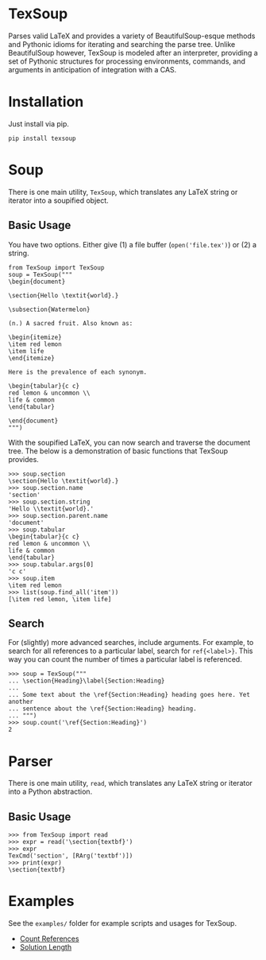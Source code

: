# TexSoup

Parses valid LaTeX and provides a variety of BeautifulSoup-esque methods and Pythonic idioms for iterating and searching the parse tree. Unlike BeautifulSoup
however, TexSoup is modeled after an interpreter, providing a set of Pythonic
structures for processing environments, commands, and arguments in anticipation
of integration with a CAS.

# Installation

Just install via pip.

```
pip install texsoup
```

# Soup

There is one main utility, `TexSoup`, which translates any LaTeX string or
iterator into a soupified object.

## Basic Usage

You have two options. Either give (1) a file buffer (`open('file.tex')`) or (2) a string.

```
from TexSoup import TexSoup
soup = TexSoup("""
\begin{document}

\section{Hello \textit{world}.}

\subsection{Watermelon}

(n.) A sacred fruit. Also known as:

\begin{itemize}
\item red lemon
\item life
\end{itemize}

Here is the prevalence of each synonym.

\begin{tabular}{c c}
red lemon & uncommon \\
life & common
\end{tabular}

\end{document}
""")
```

With the soupified LaTeX, you can now search and traverse the document tree.
The below is a demonstration of basic functions that TexSoup provides.

```
>>> soup.section
\section{Hello \textit{world}.}
>>> soup.section.name
'section'
>>> soup.section.string
'Hello \\textit{world}.'
>>> soup.section.parent.name
'document'
>>> soup.tabular
\begin{tabular}{c c}
red lemon & uncommon \\
life & common
\end{tabular}
>>> soup.tabular.args[0]
'c c'
>>> soup.item
\item red lemon
>>> list(soup.find_all('item'))
[\item red lemon, \item life]
```

## Search

For (slightly) more advanced searches, include arguments. For example, to
search for all references to a particular label, search for `ref{<label>}`. This
way you can count the number of times a particular label is referenced.

```
>>> soup = TexSoup("""
... \section{Heading}\label{Section:Heading}
...
... Some text about the \ref{Section:Heading} heading goes here. Yet another
... sentence about the \ref{Section:Heading} heading.
... """)
>>> soup.count('\ref{Section:Heading}')
2
```

# Parser

There is one main utility, `read`, which translates any LaTeX string or iterator
into a Python abstraction.

## Basic Usage

```
>>> from TexSoup import read
>>> expr = read('\section{textbf}')
>>> expr
TexCmd('section', [RArg('textbf')])
>>> print(expr)
\section{textbf}
```

# Examples

See the `examples/` folder for example scripts and usages for TexSoup.

- [Count References](https://github.com/alvinwan/TexSoup/blob/master/examples/count_references.py)
- [Solution Length](https://github.com/alvinwan/TexSoup/blob/master/examples/solution_length.py)
